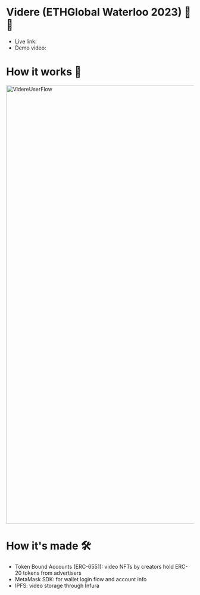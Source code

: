 # Videre (ETHGlobal Waterloo 2023) 🎥 💸
- Live link: 
- Demo video:

# How it works 🧠
<img width="1176" alt="VidereUserFlow" src="https://github.com/RexanWONG/Videre/assets/66754344/1b7fb509-c79d-43a7-b0bb-9998938f82cd">

# How it's made 🛠️
- Token Bound Accounts (ERC-6551): video NFTs by creators hold ERC-20 tokens from advertisers
- MetaMask SDK: for wallet login flow and account info
- IPFS: video storage through Infura
